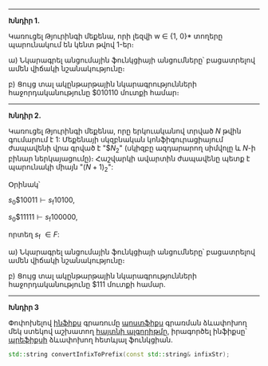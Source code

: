 ___

__Խնդիր 1.__

Կառուցել Թյուրինգի մեքենա, որի լեզվի w ∈ {1, 0}* տողերը պարունակում են կենտ թվով 1-եր։

ա) Նկարագրել անցումային ֆունկցիայի անցումները՝ բացատրելով ամեն վիճակի նշանակությունը։

բ) Ցույց տալ ակընթարթային նկարագրությունների հաջորդականությունը $\$010110$ մուտքի համար։

---

__Խնդիր 2.__

Կառուցել Թյուրինգի մեքենա, որը երկուականով տրված $N$ թվին գումարում է $1$: Մեքենայի սկզբնական կոնֆիգուրացիայում ժապավենի վրա գրված է \"$\$N$<sub>2</sub>\" (սկիզբը ազդարարող սիմվոլը և $N$-ի բինար ներկայացումը)։ Հաշվարկի ավարտին ժապավենը պետք է պարունակի միայն \"$(N+1)$<sub>2</sub>\":

Օրինակ՝

$s$<sub>0</sub>$\$10011 ⊢ s$<sub>f</sub>$10100$,

$s$<sub>0</sub>$\$11111 ⊢ s$<sub>f</sub>$100000$,

որտեղ $s$<sub>f</sub> $∈ F$:

ա) Նկարագրել անցումային ֆունկցիայի անցումները՝ բացատրելով ամեն վիճակի նշանակությունը։

բ) Ցույց տալ ակընթարթային նկարագրությունների հաջորդականությունը $\$111$ մուտքի համար.

---

__Խնդիր 3__

Փոփոխելով [ինֆիքս](https://en.wikipedia.org/wiki/Infix_notation) գրառումը 
[պոստֆիքս](https://en.wikipedia.org/wiki/Reverse_Polish_notation) գրառման
ձևափոխող մեկ ստեկով աշխատող [հայտնի 
ալգորիթմը](https://en.wikipedia.org/wiki/Shunting_yard_algorithm), իրագործել ինֆիքսը՝
 [պրեֆիքսի](https://en.wikipedia.org/wiki/Polish_notation) ձևափոխող հետևյալ ֆունկցիան․

```cpp
std::string convertInfixToPrefix(const std::string& infixStr);
```
